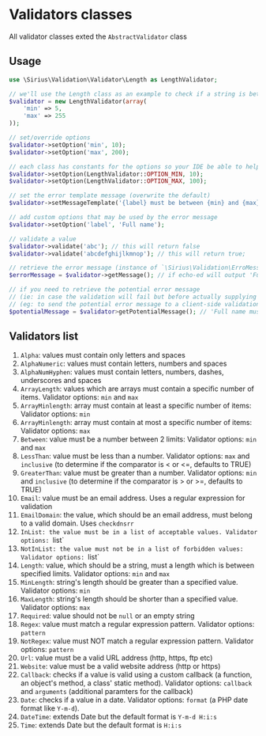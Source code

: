 # Validators classes

All validator classes exted the `AbstractValidator` class

## Usage

```php
use \Sirius\Validation\Validator\Length as LengthValidator;

// we'll use the Length class as an example to check if a string is between 5 and 255 characters long
$validator = new LengthValidator(array(
    'min' => 5,
    'max' => 255
));

// set/override options
$validator->setOption('min', 10);
$validator->setOption('max', 200);

// each class has constants for the options so your IDE be able to help you while coding
$validator->setOption(LengthValidator::OPTION_MIN, 10);
$validator->setOption(LengthValidator::OPTION_MAX, 100);

// set the error template message (overwrite the default)
$validator->setMessageTemplate('{label} must be between {min} and {max} characters long');

// add custom options that may be used by the error message
$validator->setOption('label', 'Full name');

// validate a value
$validator->validate('abc'); // this will return false
$validator->validate('abcdefghijlkmnop'); // this will return true;

// retrieve the error message (instance of `\Sirius\Validation\ErroMessage` which implements toString())
$errorMessage = $validator->getMessage(); // if echo-ed will output 'Full name must be between 10 and 100 characters long'

// if you need to retrieve the potential error message 
// (ie: in case the validation will fail but before actually supplying a value)
// (eg: to send the potential error message to a client-side validation library)
$potentialMessage = $validator>getPotentialMessage(); // 'Full name must be between 10 and 100 characters long'
```

## Validators list

1. `Alpha`: values must contain only letters and spaces
2. `AlphaNumeric`: values must contain letters, numbers and spaces
3. `AlphaNumHyphen`: values must contain letters, numbers, dashes, underscores and spaces
4. `ArrayLength`: values which are arrays must contain a specific number of items. Validator options: `min` and `max`
5. `ArrayMinlength`: array must contain at least a specific number of items: Validator options: `min`
6. `ArrayMinlength`: array must contain at most a specific number of items: Validator options: `max`
7. `Between`: value must be a number between 2 limits: Validator options: `min` and `max`
8. `LessThan`: value must be less than a number. Validator options: `max` and `inclusive` (to determine if the comparator is < or <=, defaults to TRUE)
9. `GreaterThan`: value must be greater than a number. Validator options: `min` and `inclusive` (to determine if the comparator is > or >=, defaults to TRUE)
10. `Email`: value must be an email address. Uses a regular expression for validation
11. `EmailDomain`: the value, which should be an email address, must belong to a valid domain. Uses `checkdnsrr`
12. `InList: the value must be in a list of acceptable values. Validator options: `list`
13. `NotInList: the value must not be in a list of forbidden values: Validator options: `list`
14. `Length`: value, which should be a string, must a length which is between specified limits. Validator options: `min` and `max`
15. `MinLength`: string's length should be greater than a specified value. Validator options: `min`
16. `MaxLength`: string's length should be shorter than a specified value. Validator options: `max`
17. `Required`: value should not be `null` or an empty string
18. `Regex`: value must match a regular expression pattern.  Validator options: `pattern`
19. `NotRegex`: value must NOT match a regular expression pattern.  Validator options: `pattern`
20. `Url`: value must be a valid URL address (http, https, ftp etc)
21. `Website`: value must be a valid website address (http or https)
22. `Callback`: checks if a value is valid using a custom callback (a function, an object's method, a class' static method).  Validator options: `callback` and `arguments` (additional paramters for the callback)
23. `Date`: checks if a value in a date. Validator options: `format` (a PHP date format like `Y-m-d`).
24. `DateTime`: extends Date but the default format is `Y-m-d H:i:s`
25. `Time`: extends Date but the default format is `H:i:s`